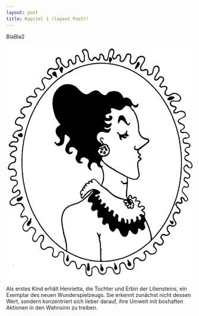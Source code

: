 ```yaml
---
layout: post
title: Kapitel 1 (layout Post)!
---
```

BlaBla2

![Kapitel 1 Bild](/images/FrauLilienstein.jpg)

Als erstes Kind erhält Henrietta, die Tochter und Erbin der Liliensteins, ein Exemplar des neuen Wunderspielzeugs. Sie erkennt zunächst nicht dessen Wert, sondern konzentriert sich lieber darauf, ihre Umwelt mit boshaften Aktionen in den Wahnsinn zu treiben.  
